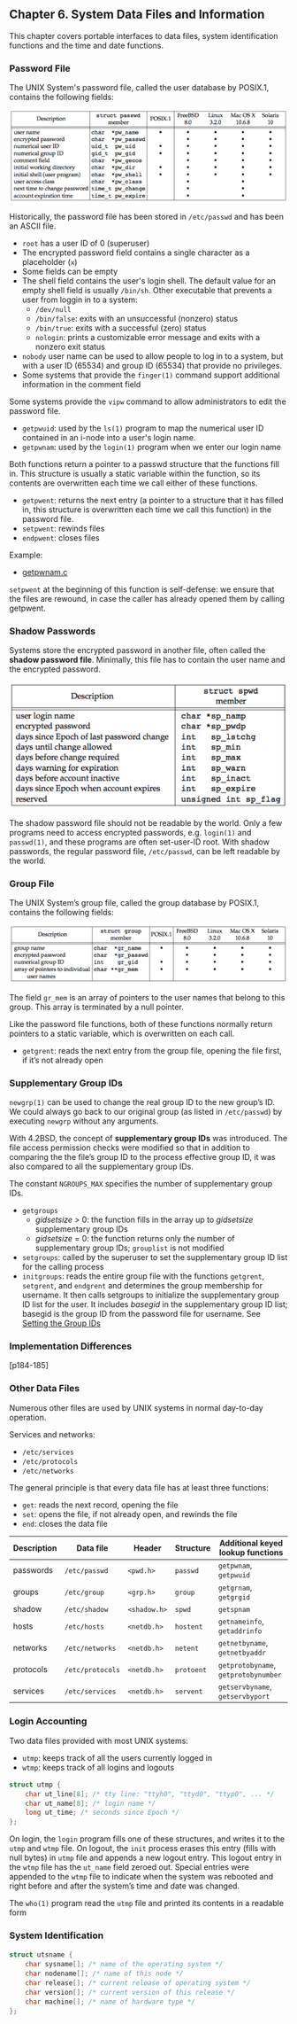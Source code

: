 ## Chapter 6. System Data Files and Information

This chapter covers portable interfaces to data files, system identification functions and the time and date functions.

### Password File

The UNIX System's password file, called the user database by POSIX.1, contains the following fields:

[![Figure 6.1 Fields in /etc/passwd file](figure_6.1_600.png)](figure_6.1.png "Figure 6.1 Fields in /etc/passwd file")

Historically, the password file has been stored in `/etc/passwd` and has been an ASCII file.

* `root` has a user ID of 0 (superuser)
* The encrypted password field contains a single character as a placeholder (`x`) 
* Some fields can be empty
* The shell field contains the user's login shell. The default value for an empty shell field is usually `/bin/sh`. Other executable that prevents a user from loggin in to a system:
    * `/dev/null`
    * `/bin/false`: exits with an unsuccessful (nonzero) status
    * `/bin/true`: exits with a successful (zero) status
    * `nologin`: prints a customizable error message and exits with a nonzero exit status
* `nobody` user name can be used to allow people to log in to a system, but with a user ID (65534) and group ID (65534) that provide no privileges.
* Some systems that provide the `finger(1)` command support additional information in the comment field

Some systems provide the `vipw` command to allow administrators to edit the password file.

<script src="https://gist.github.com/shichao-an/00b608f959de8dad0b1b.js"></script>

* `getpwuid`: used by the `ls(1)` program to map the numerical user ID contained in an i-node into a user's login name.
* `getpwnam`: used by the `login(1)` program when we enter our login name

Both functions return a pointer to a passwd structure that the functions fill in. This structure is usually a static variable within the function, so its contents are overwritten each time we call either of these functions.

<script src="https://gist.github.com/shichao-an/ffbbc20702760d6a4fab.js"></script>

* `getpwent`: returns the next entry (a pointer to a structure that it has filled in, this structure is overwritten each time we call this function) in the password file.
* `setpwent`: rewinds files
* `endpwent`: closes files

Example:

* [getpwnam.c](https://github.com/shichao-an/apue.3e/blob/master/datafiles/getpwnam.c)

`setpwent` at the beginning of this function is self-defense: we ensure that the files are rewound, in case the caller has already opened them by calling getpwent.

### Shadow Passwords

Systems store the encrypted password in another file, often called the **shadow password file**. Minimally, this file has to contain the user name and the encrypted password.

[![Figure 6.3 Fields in /etc/shadow file](figure_6.3_600.png)](figure_6.3.png "Figure 6.3 Fields in /etc/shadow file")

The shadow password file should not be readable by the world. Only a few programs need to access encrypted passwords, e.g. `login(1)` and `passwd(1)`, and these programs are often set-user-ID root. With shadow passwords, the regular password file, `/etc/passwd`, can be left readable by the world.

<script src="https://gist.github.com/shichao-an/bad119e8e6ed442e25bf.js"></script>

### Group File

The UNIX System’s group file, called the group database by POSIX.1, contains the following fields:

[![Figure 6.4 Fields in /etc/group file](figure_6.4_600.png)](figure_6.4.png "Figure 6.4 Fields in /etc/group file")

The field `gr_mem` is an array of pointers to the user names that belong to this group. This array is terminated by a null pointer.

<script src="https://gist.github.com/shichao-an/c280f5fa5d15b006e8af.js"></script>

Like the password file functions, both of these functions normally return pointers to a static variable, which is overwritten on each call.

<script src="https://gist.github.com/shichao-an/98d14c0850ac1f357993.js"></script>

* `getgrent`: reads the next entry from the group file, opening the file first, if it’s not already open

### Supplementary Group IDs

`newgrp(1)` can be used to change the real group ID to the new group’s ID. We could always go back to our original group (as listed in `/etc/passwd`) by executing `newgrp` without any arguments.

With 4.2BSD, the concept of **supplementary group IDs** was introduced. The file access permission checks were modified so that in addition to comparing the the file’s group ID to the process effective group ID, it was also compared to all the supplementary group IDs.

The constant `NGROUPS_MAX` specifies the number of supplementary group IDs.

<script src="https://gist.github.com/shichao-an/72cd85f9279a4501249c.js"></script>

* `getgroups`
    * *gidsetsize* > 0: the function fills in the array up to *gidsetsize* supplementary group IDs
    * *gidsetsize* = 0: the function returns only the number of supplementary group IDs; `grouplist` is not modified
* `setgroups`: called by the superuser to set the supplementary group ID list for the calling process
* `initgroups`: reads the entire group file with the functions `getgrent`, `setgrent`, and `endgrent` and determines the group membership for username.  It then calls setgroups to initialize the supplementary group ID list for the user. It includes *basegid* in the supplementary group ID list; basegid is the group ID from the password file for username. See [Setting the Group IDs](http://www.gnu.org/software/libc/manual/html_node/Setting-Groups.html)


### Implementation Differences

[p184-185]


### Other Data Files

Numerous other files are used by UNIX systems in normal day-to-day operation.

Services and networks:

* `/etc/services`
* `/etc/protocols`
* `/etc/networks`

The general principle is that every data file has at least three functions:

* `get`: reads the next record, opening the file
* `set`: opens the file, if not already open, and rewinds the file
* `end`: closes the data file

Description | Data file | Header | Structure | Additional keyed lookup functions
----------- | --------- | ------ | --------- | ---------------------------------
passwords | `/etc/passwd` | `<pwd.h>` | `passwd` | `getpwnam`, `getpwuid`
groups | `/etc/group` | `<grp.h>` | `group` | `getgrnam`, `getgrgid`
shadow | `/etc/shadow` | `<shadow.h>` | `spwd` | `getspnam`
hosts | `/etc/hosts` | `<netdb.h>` | `hostent` | `getnameinfo`, `getaddrinfo`
networks | `/etc/networks` | `<netdb.h>` | `netent` | `getnetbyname`, `getnetbyaddr`
protocols | `/etc/protocols` | `<netdb.h>` | `protoent` | `getprotobyname`, `getprotobynumber`
services | `/etc/services` | `<netdb.h>` | `servent` | `getservbyname`, `getservbyport`

### Login Accounting

Two data files provided with most UNIX systems:

* `utmp`: keeps track of all the users currently logged in
* `wtmp`: keeps track of all logins and logouts

```c
struct utmp {
    char ut_line[8]; /* tty line: "ttyh0", "ttyd0", "ttyp0", ... */
    char ut_name[8]; /* login name */
    long ut_time; /* seconds since Epoch */
};
```

On login, the `login` program fills one of these structures, and writes it to the `utmp` and `wtmp` file. On logout, the `init` process erases this entry (fills with null bytes) in `utmp` file and appends a new logout entry. This logout entry in the `wtmp` file has the `ut_name` field zeroed out. Special entries were appended to the `wtmp` file to indicate when the system was rebooted and right before and after the system’s time and date was changed.

The `who(1)` program read the `utmp` file and printed its contents in a readable form


### System Identification

<script src="https://gist.github.com/shichao-an/7477d4a7e401fc628fe9.js"></script>

```c
struct utsname {
    char sysname[]; /* name of the operating system */
    char nodename[]; /* name of this node */
    char release[]; /* current release of operating system */
    char version[]; /* current version of this release */
    char machine[]; /* name of hardware type */
};
```

<script src="https://gist.github.com/shichao-an/bd385512d7844d84cf2b.js"></script>
